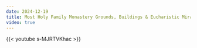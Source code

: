 ```yaml
---
date: 2024-12-19
title: Most Holy Family Monastery Grounds, Buildings & Eucharistic Miracle?
video: true
---
```



{{< youtube s-MJRTVKhac >}}
